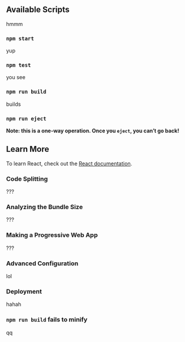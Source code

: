 ## Available Scripts

hmmm

### `npm start`

yup

### `npm test`

you see

### `npm run build`

builds

### `npm run eject`

**Note: this is a one-way operation. Once you `eject`, you can’t go back!**

## Learn More

To learn React, check out the [React documentation](https://reactjs.org/).

### Code Splitting

???

### Analyzing the Bundle Size

???

### Making a Progressive Web App

???

### Advanced Configuration

lol

### Deployment

hahah

### `npm run build` fails to minify

qq
